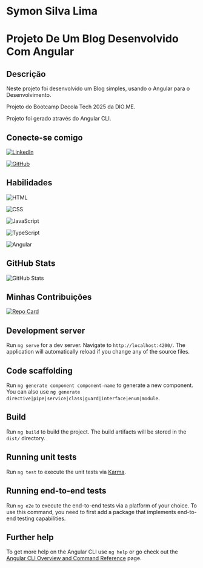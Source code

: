 
# Symon Silva Lima

# Projeto De Um Blog Desenvolvido Com Angular
## Descrição
Neste projeto foi desenvolvido um Blog simples, usando o Angular para o Desenvolvimento. 

Projeto do Bootcamp Decola Tech 2025 da DIO.ME.

Projeto foi gerado através do Angular CLI.

## Conecte-se comigo

[![LinkedIn](https://img.shields.io/badge/LinkedIn-0077B5?style=for-the-badge&logo=linkedin&logoColor=white)](https://www.linkedin.com/in/symonsilvalima/)

[![GitHub](https://img.shields.io/badge/GitHub-100000?style=for-the-badge&logo=github&logoColor=white)](https://github.com/SymonSL7)

## Habilidades

![HTML](https://img.shields.io/badge/HTML-000?style=for-the-badge&logo=html5&logoColor)

![CSS](https://img.shields.io/badge/CSS-000?style=for-the-badge&logo=css&logoColor)

![JavaScript](https://img.shields.io/badge/JavaScript-000?style=for-the-badge&logo=javascript&logoColor)

![TypeScript](https://img.shields.io/badge/TypeScript-000?style=for-the-badge&logo=typescript&logoColor)

![Angular](https://img.shields.io/badge/Angular-000?style=for-the-badge&logo=angular&logoColor)

## GitHub Stats

![GitHub Stats](https://github-readme-stats.vercel.app/api?username=SymonSL7&theme=transparent&bg_color=000&border_color=30A3DC&show_icons=true&icon_color=30A3DC&title_color=E94D5F&text_color=FFF)

## Minhas Contribuições

[![Repo Card](https://github-readme-stats.vercel.app/api/pin/?username=SymonSL7&repo=dio-lab-open-source&bg_color=000&border_color=30A3DC&show_icons=true&icon_color=30A3DC&title_color=E94D5F&text_color=FFF)](https://github.com/SymonSL7/dio-lab-open-source)

## Development server

Run `ng serve` for a dev server. Navigate to `http://localhost:4200/`. The application will automatically reload if you change any of the source files.

## Code scaffolding

Run `ng generate component component-name` to generate a new component. You can also use `ng generate directive|pipe|service|class|guard|interface|enum|module`.

## Build

Run `ng build` to build the project. The build artifacts will be stored in the `dist/` directory.

## Running unit tests

Run `ng test` to execute the unit tests via [Karma](https://karma-runner.github.io).

## Running end-to-end tests

Run `ng e2e` to execute the end-to-end tests via a platform of your choice. To use this command, you need to first add a package that implements end-to-end testing capabilities.

## Further help

To get more help on the Angular CLI use `ng help` or go check out the [Angular CLI Overview and Command Reference](https://angular.io/cli) page.
